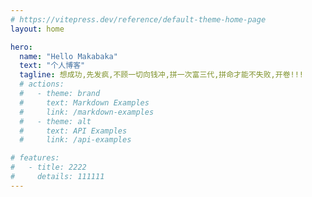 ```yaml
---
# https://vitepress.dev/reference/default-theme-home-page
layout: home

hero:
  name: "Hello Makabaka"
  text: "个人博客"
  tagline: 想成功,先发疯,不顾一切向钱冲,拼一次富三代,拼命才能不失败,开卷!!!
  # actions:
  #   - theme: brand
  #     text: Markdown Examples
  #     link: /markdown-examples
  #   - theme: alt
  #     text: API Examples
  #     link: /api-examples

# features:
#   - title: 2222
#     details: 111111
---
```


<script lang="ts" setup>
  import {ref} from "vue"
  import {useData} from "vitepress"
</script>

<style lang="scss" >
.btn{
  background-color: bisque;
  padding: 10px;
}
</style>



